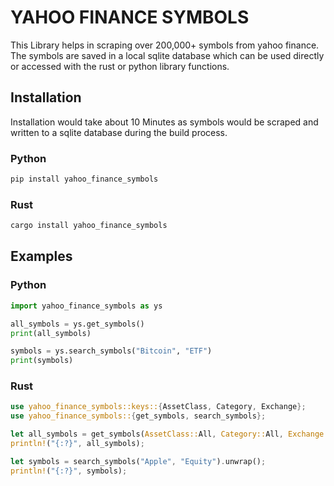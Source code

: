 # YAHOO FINANCE SYMBOLS

This Library helps in scraping over 200,000+ symbols from yahoo finance. The symbols are saved in a local sqlite database which can be used directly or accessed with the rust or python library functions.

## Installation

Installation would take about 10 Minutes as symbols would be scraped and written to a sqlite database during the build process.

### Python

``` bash
pip install yahoo_finance_symbols
```

### Rust

``` bash
cargo install yahoo_finance_symbols
```


## Examples

### Python

``` python
import yahoo_finance_symbols as ys

all_symbols = ys.get_symbols()
print(all_symbols)

symbols = ys.search_symbols("Bitcoin", "ETF")
print(symbols)
```

### Rust

``` rust
use yahoo_finance_symbols::keys::{AssetClass, Category, Exchange};
use yahoo_finance_symbols::{get_symbols, search_symbols};

let all_symbols = get_symbols(AssetClass::All, Category::All, Exchange::All)?;
println!("{:?}", all_symbols);

let symbols = search_symbols("Apple", "Equity").unwrap();
println!("{:?}", symbols);
```

